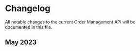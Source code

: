 <!-- START_METADATA
---
title: Order Management API changelog
sidebar_label: Changelog
sidebar_position: 200
pagination_next: null
pagination_prev: null
---
END_METADATA -->

# Changelog

All notable changes to the current Order Management API will be documented in this file. 


## May 2023
 
